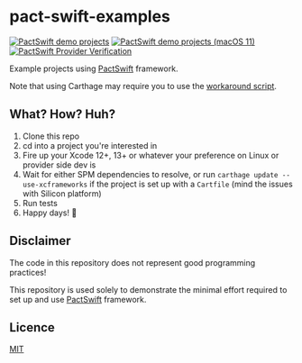 # pact-swift-examples
[![PactSwift demo projects](https://github.com/surpher/pact-swift-examples/actions/workflows/test_projects.yml/badge.svg)](https://github.com/surpher/pact-swift-examples/actions/workflows/test_projects.yml) 
[![PactSwift demo projects (macOS 11)](https://github.com/surpher/pact-swift-examples/actions/workflows/test_projects-macOS11.yml/badge.svg)](https://github.com/surpher/pact-swift-examples/actions/workflows/test_projects-macOS11.yml)
[![PactSwift Provider Verification](https://github.com/surpher/pact-swift-examples/actions/workflows/verify_provider.yml/badge.svg)](https://github.com/surpher/pact-swift-examples/actions/workflows/verify_provider.yml)

Example projects using [PactSwift][pactswift] framework.

Note that using Carthage may require you to use the [workaround script][carthage-script].

## What? How? Huh?

1. Clone this repo
2. cd into a project you're interested in
3. Fire up your Xcode 12+, 13+ or whatever your preference on Linux or provider side dev is
4. Wait for either SPM dependencies to resolve, or run `carthage update --use-xcframeworks` if the project is set up with a `Cartfile` (mind the issues with Silicon platform)
5. Run tests
6. Happy days! 🎉

## Disclaimer

The code in this repository does not represent good programming practices!

This repository is used solely to demonstrate the minimal effort required to set up and use [PactSwift][pactswift] framework.

## Licence

[MIT](LICENSE.md)

[pactswift]: https://github.com/surpher/pact-swift
[carthage-script]: carthage
